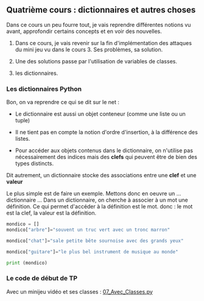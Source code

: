 
## Quatrième cours : dictionnaires et autres choses
Dans ce cours un peu fourre tout, je vais reprendre différentes notions vu avant,
approfondir certains concepts et en voir des nouvelles.

1. Dans ce cours, je vais revenir sur la fin d'implémentation des attaques du mini jeu
vu dans le cours 3. Ses problèmes, sa solution.

2. Une des solutions passe par l'utilisation de variables de classes.

3. les dictionnaires.

### Les dictionnaires Python

Bon, on va reprendre ce qui se dit sur le net :

- Le dictionnaire est aussi un objet conteneur (comme une liste ou un tuple)

- Il ne tient pas en compte la notion d'ordre d'insertion, à la différence des listes.

- Pour accéder aux objets contenus dans le dictionnaire, on n'utilise pas
nécessairement des indices mais des **clefs** qui peuvent être de bien des types distincts.

Dit autrement, un dictionnaire stocke des associations entre une **clef** et une **valeur**

Le plus simple est de faire un exemple. Mettons donc en oeuvre un ... dictionnaire ...
Dans un dictionnaire, on cherche à associer à un mot une définition.
Ce qui permet d'accéder à la définition est le mot.
donc : le mot est la clef, la valeur est la définition.

```python
mondico = []
mondico["arbre"]="souvent un truc vert avec un tronc marron"

mondico["chat"]="sale petite bête sournoise avec des grands yeux"

mondico["guitare"]="le plus bel instrument de musique au monde"

print (mondico)
```


### Le code de début de TP

Avec un minijeu vidéo et ses classes : [07_Avec_Classes.py](../TP/07_Avec_Classes.py)
